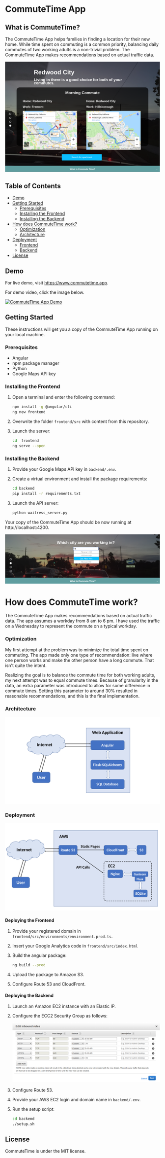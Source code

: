 # CommuteTime App

## What is CommuteTime?
The CommuteTime App helps families in finding a location for their new home.  While time spent on commuting is a common priority, balancing daily commutes of two working adults is a non-trivial problem.  The CommuteTime App makes recommendations based on actual traffic data.


![Recommendation screenshot](commute_time.png)


## Table of Contents
* [Demo](#demo)
* [Getting Started](#getting-started)
  * [Prerequisites](#prerequisites)
  * [Installing the Frontend](#installing-the-frontend)
  * [Installing the Backend](#installing-the-backend)
* [How does CommuteTime work?](#how-does-CommuteTime-work?)
  * [Optimization](#optimization)
  * [Architecture](#architecture)
* [Deployment](#deployment)
  * [Frontend](#deploying-the-frontend)
  * [Backend](#deploying-the-backend)
* [License](#license)

## Demo
For live demo, visit https://www.commutetime.app.

For demo video, click the image below.

[![CommuteTime App Demo](https://img.youtube.com/vi/KWbQADkYvqc/0.jpg)](https://youtu.be/KWbQADkYvqc)

## Getting Started
These instructions will get you a copy of the CommuteTime App running on your local machine.


### Prerequisites
* Angular
* npm package manager
* Python
* Google Maps API key


### Installing the Frontend
1. Open a terminal and enter the following command:

    ```bash
    npm install -g @angular/cli
    ng new frontend
    ```

1. Overwrite the folder `frontend/src` with content from this repository.

1. Launch the server:

    ```bash
    cd  frontend
    ng serve --open
    ```

### Installing the Backend
1. Provide your Google Maps API key in `backend/.env`.

1. Create a virtual environment and install the package requirements:

    ```bash
    cd backend
    pip install -r requirements.txt
    ```

1. Launch the API server:

    ```bash
    python waitress_server.py
    ```

Your copy of the CommuteTime App should be now running at http://localhost:4200.

![Search box screenshot](search_box.png)


# How does CommuteTime work?
The CommuteTime App makes recommendations based on actual traffic data.  The app assumes a workday from 8 am to 6 pm.  I have used the traffic on a Wednesday to represent the commute on a typical workday.


### Optimization
My first attempt at the problem was to minimize the total time spent on commuting.  The app made only one type of recommendation: live where one person works and make the other person have a long commute.  That isn't quite the intent.

Realizing the goal is to balance the commute time for both working adults, my next attempt was to equal commute times.  Because of granularity in the data, an extra parameter was introduced to allow for some difference in commute times.  Setting this parameter to around 30% resulted in reasonable recommendations, and this is the final implementation.


### Architecture
![Application architecture](application_architecture.png)


### Deployment
![Deployment architecture](deployment_architecture.png)

#### Deploying the Frontend
1. Provide your registered domain in `frontend/src/environments/environment.prod.ts`.

1. Insert your Google Analytics code in `frontend/src/index.html`

1. Build the angular package:
    ```bash
    ng build --prod
    ```

1. Upload the package to Amazon S3.

1. Configure Route 53 and CloudFront.


#### Deploying the Backend
1. Launch an Amazon EC2 instance with an Elastic IP.

1. Configure the ECC2 Security Group as follows:

    ![EC2 Security Group settings](EC2_security_settings.png)

1. Configure Route 53.

1. Provide your AWS EC2 login and domain name in `backend/.env`.

1. Run the setup script:
    ```bash
    cd backend
    ./setup.sh
## License
CommuteTime is under the MIT license.
